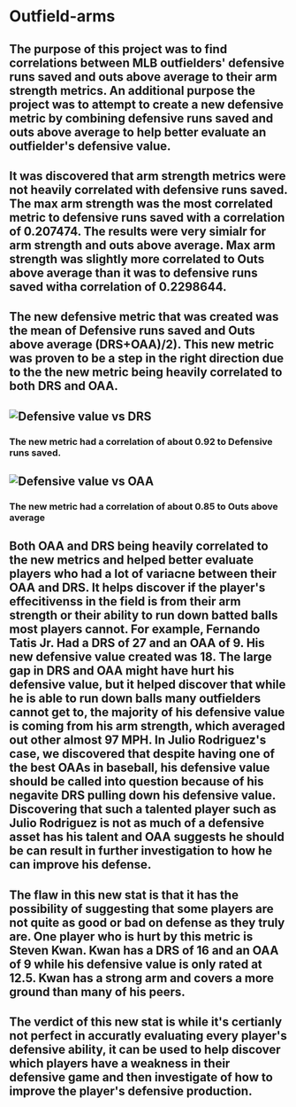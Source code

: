 # Outfield-arms 
## The purpose of this project was to find correlations between MLB outfielders' defensive runs saved and outs above average to their arm strength metrics. An additional purpose the project was to attempt to create a new defensive metric by combining defensive runs saved and outs above average to help better evaluate an outfielder's defensive value. 
## It was discovered that arm strength metrics were not heavily correlated with defensive runs saved. The max arm strength was the most correlated metric to defensive runs saved with a correlation of 0.207474. The results were very simialr for arm strength and outs above average. Max arm strength was slightly more correlated to Outs above average than it was to defensive runs saved witha correlation of 0.2298644.  
## The new defensive metric that was created was the mean of Defensive runs saved and Outs above average (DRS+OAA)/2). This new metric was proven to be a step in the right direction due to the the new metric being heavily correlated to both DRS and OAA.  
## ![Defensive value vs DRS](https://github.com/user-attachments/assets/54b3899b-c16d-4aaf-b24e-dab3c001132e) 
### The new metric had a correlation of about 0.92 to Defensive runs saved. 
## ![Defensive value vs OAA](https://github.com/user-attachments/assets/942a25ff-84a5-4c24-b7f3-65ec53bb2d66)
### The new metric had a correlation of about 0.85 to Outs above average 

## Both OAA and DRS being heavily correlated to the new metrics and helped better evaluate players who had a lot of variacne between their OAA and DRS. It helps discover if the player's effecitivenss in the field is from their arm strength or their ability to run down batted balls most players cannot. For example, Fernando Tatis Jr. Had a DRS of 27 and an OAA of 9. His new defensive value created was 18. The large gap in DRS and OAA might have hurt his defensive value, but it helped discover that while he is able to run down balls many outfielders cannot get to, the majority of his defensive value is coming from his arm strength, which averaged out other almost 97 MPH. In Julio Rodriguez's case, we discovered that despite having one of the best OAAs in baseball, his defensive value should be called into question because of his negavite DRS pulling down his defensive value. Discovering that such a talented player such as Julio Rodriguez is not as much of a defensive asset has his talent and OAA suggests he should be can result in further investigation to how he can improve his defense.  
## The flaw in this new stat is that it has the possibility of suggesting that some players are not quite as good or bad on defense as they truly are. One player who is hurt by this metric is Steven Kwan. Kwan has a DRS of 16 and an OAA of 9 while his defensive value is only rated at 12.5. Kwan has a strong arm and covers a more ground than many of his peers.  
## The verdict of this new stat is while it's certianly not perfect in accuratly evaluating every player's defensive ability, it can be used to help discover which players have a weakness in their defensive game and then  investigate of how to improve the player's defensive production. 
